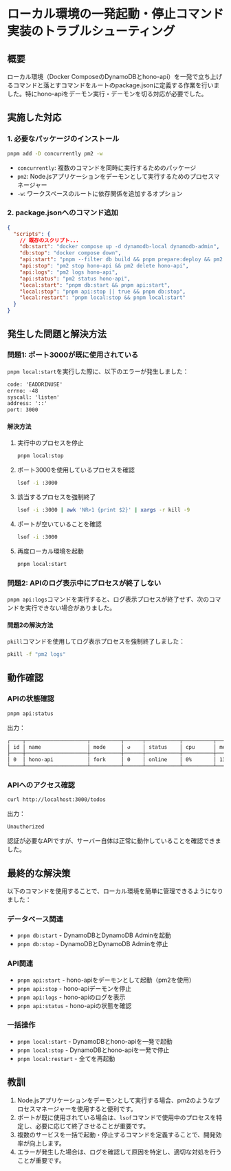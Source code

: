 # ローカル環境の一発起動・停止コマンド実装のトラブルシューティング

## 概要

ローカル環境（Docker ComposeのDynamoDBとhono-api）を一発で立ち上げるコマンドと落とすコマンドをルートのpackage.jsonに定義する作業を行いました。特にhono-apiをデーモン実行・デーモンを切る対応が必要でした。

## 実施した対応

### 1. 必要なパッケージのインストール

```bash
pnpm add -D concurrently pm2 -w
```

- `concurrently`: 複数のコマンドを同時に実行するためのパッケージ
- `pm2`: Node.jsアプリケーションをデーモンとして実行するためのプロセスマネージャー
- `-w`: ワークスペースのルートに依存関係を追加するオプション

### 2. package.jsonへのコマンド追加

```json
{
  "scripts": {
    // 既存のスクリプト...
    "db:start": "docker compose up -d dynamodb-local dynamodb-admin",
    "db:stop": "docker compose down",
    "api:start": "pnpm --filter db build && pnpm prepare:deploy && pm2 start --name hono-api 'pnpm --filter=hono-api dev'",
    "api:stop": "pm2 stop hono-api && pm2 delete hono-api",
    "api:logs": "pm2 logs hono-api",
    "api:status": "pm2 status hono-api",
    "local:start": "pnpm db:start && pnpm api:start",
    "local:stop": "pnpm api:stop || true && pnpm db:stop",
    "local:restart": "pnpm local:stop && pnpm local:start"
  }
}
```

## 発生した問題と解決方法

### 問題1: ポート3000が既に使用されている

`pnpm local:start`を実行した際に、以下のエラーが発生しました：

```txt
code: 'EADDRINUSE'
errno: -48
syscall: 'listen'
address: '::'
port: 3000
```

#### 解決方法

1. 実行中のプロセスを停止

    ```bash
    pnpm local:stop
    ```

2. ポート3000を使用しているプロセスを確認

    ```bash
    lsof -i :3000
    ```

3. 該当するプロセスを強制終了

    ```bash
    lsof -i :3000 | awk 'NR>1 {print $2}' | xargs -r kill -9
    ```

4. ポートが空いていることを確認

    ```bash
    lsof -i :3000
    ```

5. 再度ローカル環境を起動

    ```bash
    pnpm local:start
    ```

### 問題2: APIのログ表示中にプロセスが終了しない

`pnpm api:logs`コマンドを実行すると、ログ表示プロセスが終了せず、次のコマンドを実行できない場合がありました。

#### 問題2の解決方法

`pkill`コマンドを使用してログ表示プロセスを強制終了しました：

```bash
pkill -f "pm2 logs"
```

## 動作確認

### APIの状態確認

```bash
pnpm api:status
```

出力：

```txt
┌────┬────────────────────┬──────────┬──────┬───────────┬──────────┬──────────┐
│ id │ name               │ mode     │ ↺    │ status    │ cpu      │ memory   │
├────┼────────────────────┼──────────┼──────┼───────────┼──────────┼──────────┤
│ 0  │ hono-api           │ fork     │ 0    │ online    │ 0%       │ 136.6mb  │
└────┴────────────────────┴──────────┴──────┴───────────┴──────────┴──────────┘
```

### APIへのアクセス確認

```bash
curl http://localhost:3000/todos
```

出力：

```txt
Unauthorized
```

認証が必要なAPIですが、サーバー自体は正常に動作していることを確認できました。

## 最終的な解決策

以下のコマンドを使用することで、ローカル環境を簡単に管理できるようになりました：

### データベース関連

- `pnpm db:start` - DynamoDBとDynamoDB Adminを起動
- `pnpm db:stop` - DynamoDBとDynamoDB Adminを停止

### API関連

- `pnpm api:start` - hono-apiをデーモンとして起動（pm2を使用）
- `pnpm api:stop` - hono-apiデーモンを停止
- `pnpm api:logs` - hono-apiのログを表示
- `pnpm api:status` - hono-apiの状態を確認

### 一括操作

- `pnpm local:start` - DynamoDBとhono-apiを一発で起動
- `pnpm local:stop` - DynamoDBとhono-apiを一発で停止
- `pnpm local:restart` - 全てを再起動

## 教訓

1. Node.jsアプリケーションをデーモンとして実行する場合、pm2のようなプロセスマネージャーを使用すると便利です。
2. ポートが既に使用されている場合は、`lsof`コマンドで使用中のプロセスを特定し、必要に応じて終了させることが重要です。
3. 複数のサービスを一括で起動・停止するコマンドを定義することで、開発効率が向上します。
4. エラーが発生した場合は、ログを確認して原因を特定し、適切な対処を行うことが重要です。
